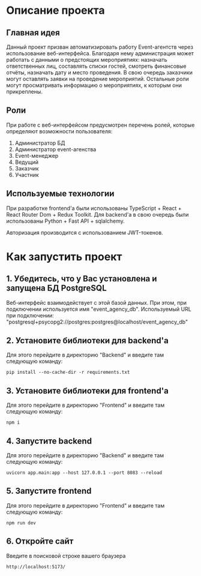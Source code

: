 # Описание проекта

## Главная идея

Данный проект призван автоматизировать работу Event-агентств через использование веб-интерфейса. Благодаря нему администрация может работать с данными о предстоящих мероприятиях: назначать ответственных лиц, составлять списки гостей, смотреть финансовые отчёты, назначать дату и место проведения. В свою очередь заказчики могут оставлять заявки на проведение мероприятий. Остальные роли могут просматривать информацию о мероприятиях, к которым они прикреплены.

## Роли

При работе с веб-интерфейсом предусмотрен перечень ролей, которые определяют возможности пользователя:

1. Администратор БД
2. Администратор event-агенства
3. Event-менеджер
4. Ведущий
5. Заказчик
6. Участник

## Используемые технологии

При разработке frontend'а были использованы TypeScript + React + React Router Dom + Redux Toolkit.
Для backend'а в свою очередь были использованы Python + Fast API + sqlalchemy.

Авторизация производится с использованием JWT-токенов.

# Как запустить проект

## 1. Убедитесь, что у Вас установлена и запущена БД PostgreSQL

Веб-интерфейс взаимодействует с этой базой данных. При этом, при подключении используется имя "event_agency_db".
Используемый URL при подключении: "postgresql+psycopg2://postgres:postgres@localhost/event_agency_db"

## 2. Установите библиотеки для backend'а

Для этого перейдите в директорию "Backend" и введите там следующую команду:

```shell
pip install --no-cache-dir -r requirements.txt
```

## 3. Установите библиотеки для frontend'а

Для этого перейдите в директорию "Frontend" и введите там следующую команду:

```shell
npm i
```

## 4. Запустите backend

Для этого перейдите в директорию "Backend" и введите там следующую команду:

```shell
uvicorn app.main:app --host 127.0.0.1 --port 8083 --reload
```

## 5. Запустите frontend

Для этого перейдите в директорию "Frontend" и введите там следующую команду:

```shell
npm run dev
```

## 6. Откройте сайт

Введите в поисковой строке вашего браузера

```
http://localhost:5173/
```
